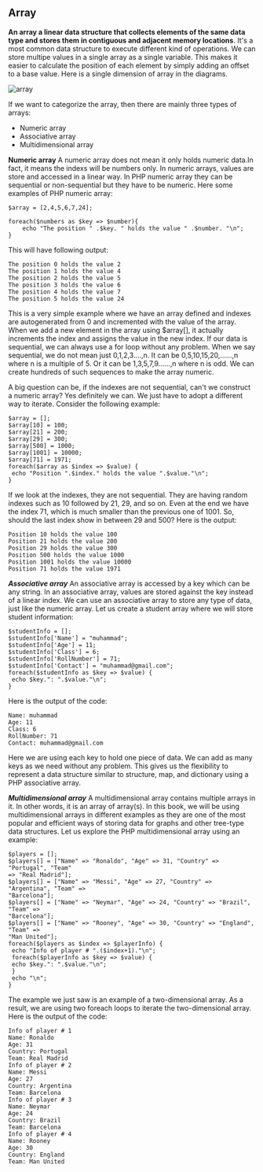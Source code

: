 ## Array
**An array a linear data structure that collects elements of the same data type and stores them in contiguous and adjacent memory locations**. It's a most common data structure to execute different kind of operations. We can store multipe values in a single array as a single variable. This makes it easier to calculate the position of each element by simply adding an offset to a base value. Here is a single dimension of array in the diagrams.

![array](https://user-images.githubusercontent.com/29992994/211781529-94e727b1-a358-4e32-814c-99cce0f4f57f.png)

If we want to categorize the array, then there are mainly three types of arrays:
* Numeric array
* Associative array
* Multidimensional array

**Numeric array**
A numeric array does not mean it only holds numeric data.In fact, it means the indexs will be numbers only. In numeric arrays, values are store and accessed in a linear way. In PHP numeric array they can be sequential or non-sequential but they have to be numeric. Here some examples of PHP numeric array:

```
$array = [2,4,5,6,7,24];

foreach($numbers as $key => $number){
    echo "The position " .$key. " holds the value " .$number. "\n";
}
```
This will have following output:
```
The position 0 holds the value 2
The position 1 holds the value 4
The position 2 holds the value 5
The position 3 holds the value 6
The position 4 holds the value 7
The position 5 holds the value 24
```
This is a very simple example where we have an array defined and indexes are autogenerated from 0 and incremented with the value of the array. When we add a new element in the array using $array[], it actually increments the index and assigns the value in the new index. If our data is sequential, we can always use a for loop without any problem. When we say sequential, we do not mean just 0,1,2,3....,n. It can be 0,5,10,15,20,......,n where n is a multiple of 5. Or it can be 1,3,5,7,9......,n where n is odd. We can create hundreds of such sequences to make the array numeric.

A big question can be, if the indexes are not sequential, can't we construct a numeric array? Yes definitely we can. We just have to adopt a different way to iterate. Consider the following example:
```
$array = []; 
$array[10] = 100; 
$array[21] = 200; 
$array[29] = 300; 
$array[500] = 1000; 
$array[1001] = 10000; 
$array[71] = 1971; 
foreach($array as $index => $value) { 
 echo "Position ".$index." holds the value ".$value."\n"; 
}
```
If we look at the indexes, they are not sequential. They are having random indexes such as 10 followed by 21, 29, and so on. Even at the end we have the index 71, which is much smaller than the previous one of 1001. So, should the last index show in between 29 and 500? Here is the output:
```
Position 10 holds the value 100 
Position 21 holds the value 200 
Position 29 holds the value 300 
Position 500 holds the value 1000 
Position 1001 holds the value 10000 
Position 71 holds the value 1971
```
***Associative array***
An associative array is accessed by a key which can be any string. In an associative array, values are stored against the key instead of a linear index. We can use an associative array to store any type of data, just like the numeric array. Let us create a student array where we will store student information:
```
$studentInfo = []; 
$studentInfo['Name'] = "muhammad"; 
$studentInfo['Age'] = 11; 
$studentInfo['Class'] = 6; 
$studentInfo['RollNumber'] = 71; 
$studentInfo['Contact'] = "muhammad@gmail.com"; 
foreach($studentInfo as $key => $value) { 
 echo $key.": ".$value."\n"; 
}
```
Here is the output of the code:
```
Name: muhammad 
Age: 11 
Class: 6 
RollNumber: 71 
Contact: muhammad@gmail.com 
```
Here we are using each key to hold one piece of data. We can add as many keys as we need without any problem. This gives us the flexibility to represent a data structure similar to structure, map, and dictionary using a PHP associative array.

***Multidimensional array***
A multidimensional array contains multiple arrays in it. In other words, it is an array of array(s). In this book, we will be using multidimensional arrays in different examples as they are one of the most popular and efficient ways of storing data for graphs and other tree-type data structures. Let us explore the PHP multidimensional array using an example:

```
$players = [];
$players[] = ["Name" => "Ronaldo", "Age" => 31, "Country" => "Portugal", "Team"
=> "Real Madrid"];
$players[] = ["Name" => "Messi", "Age" => 27, "Country" => "Argentina", "Team" =>
"Barcelona"];
$players[] = ["Name" => "Neymar", "Age" => 24, "Country" => "Brazil", "Team" =>
"Barcelona"];
$players[] = ["Name" => "Rooney", "Age" => 30, "Country" => "England", "Team" =>
"Man United"];
foreach($players as $index => $playerInfo) { 
 echo "Info of player # ".($index+1)."\n";
 foreach($playerInfo as $key => $value) { 
 echo $key.": ".$value."\n";
 } 
 echo "\n";
}
```
The example we just saw is an example of a two-dimensional array. As a result, we are using two foreach loops to iterate the two-dimensional array.
Here is the output of the code:
```
Info of player # 1 
Name: Ronaldo 
Age: 31 
Country: Portugal 
Team: Real Madrid 
Info of player # 2 
Name: Messi 
Age: 27 
Country: Argentina 
Team: Barcelona 
Info of player # 3 
Name: Neymar 
Age: 24 
Country: Brazil 
Team: Barcelona 
Info of player # 4 
Name: Rooney 
Age: 30 
Country: England 
Team: Man United
```
